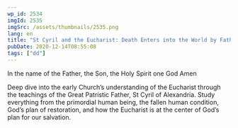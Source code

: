 ```yaml
---
wp_id: 2534
imgId: 2535
imgSrc: /assets/thumbnails/2535.png
lang: en
title: "St Cyril and the Eucharist: Death Enters into the World by Father Anthony Mourad"
pubDate: 2020-12-14T08:55:08
tags: ["dd"]
---
```

<!-- page: 6 -->

<p>In the name of the Father, the Son, the Holy Spirit one God Amen</p>
<p>Deep dive into the early Church’s understanding of the Eucharist through the teachings of the Great Patristic Father, St Cyril of Alexandria. Study everything from the primordial human being, the fallen human condition, God’s plan of restoration, and how the Eucharist is at the center of God’s plan for our salvation.</p>
